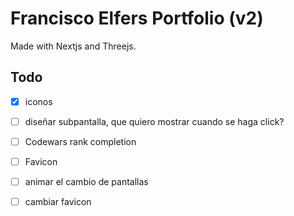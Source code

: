# Francisco Elfers Portfolio (v2)
Made with Nextjs and Threejs.

## Todo
- [x] iconos

- [ ] diseñar subpantalla, que quiero mostrar cuando se haga click?

- [ ] Codewars rank completion

- [ ] Favicon

- [ ] animar el cambio de pantallas

- [ ] cambiar favicon